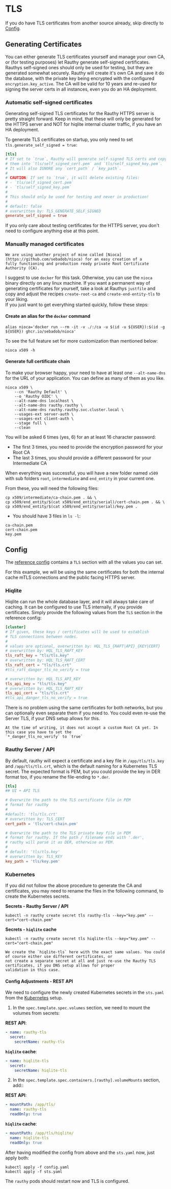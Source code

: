 # TLS

If you do have TLS certificates from another source already, skip directly to [Config](#config).

## Generating Certificates

You can either generate TLS certificates yourself and manage your own CA, or (for testing purposes) let Rauthy generate
self-signed certificates. Rauthys self-signed ones should only be used for testing, but they are generated somewhat
securely. Rauthy will create it's own CA and save it do the database, with the private key being encrypted with the
configured `encryption.key_active`. The CA will be valid for 10 years and re-used for signing the server certs in all
instances, even you do an HA deployment.

### Automatic self-signed certificates

Generating self-signed TLS certificates for the Rauthy HTTPS server is pretty straight forward. Keep in mind, that these
will only be generated for the HTTPS server and NOT for hiqlite internal cluster traffic, if you have an HA deployment.

To generate TLS certificates on startup, you only need to set `tls.generate_self_signed = true`:

```toml
[tls]
# If set to `true`, Rauthy will generate self-signed TLS certs and copy
# them into `tls/self_signed_cert.pem` and `tls/self_signed_key.pem`.
# It will also IGNORE any `cert_path` / `key_path`.
#
# CAUTION: If set to `true`, it will delete existing files:
# - `tls/self_signed_cert.pem`
# - `tls/self_signed_key.pem`
#
# This should only be used for testing and never in production!
#
# default: false
# overwritten by: TLS_GENERATE_SELF_SIGNED
generate_self_signed = true
```

If you only care about testing certificates for the HTTPS server, you don't need to configure anything else at this
point.

### Manually managed certificates

```admonish note
We are using another project of mine called [Nioca](https://github.com/sebadob/nioca) for an easy creation of a
fully functioning and production ready private Root Certificate Authority (CA).
```

I suggest to use `docker` for this task. Otherwise, you can use the `nioca` binary directly on any linux machine.
If you want a permanent way of generating certificates for yourself, take a look at Rauthys `justfile` and copy
and adjust the recipes `create-root-ca` and `create-end-entity-tls` to your liking.  
If you just want to get everything started quickly, follow these steps:

#### Create an alias for the `docker` command

```
alias nioca='docker run --rm -it -v ./:/ca -u $(id -u ${USER}):$(id -g ${USER}) ghcr.io/sebadob/nioca'
```

To see the full feature set for more customization than mentioned below:

```
nioca x509 -h
```

#### Generate full certificate chain

To make your browser happy, your need to have at least one `--alt-name-dns` for the URL of your application.
You can define as many of them as you like.

```
nioca x509 \
    --cn 'Rauthy Default' \
    --o 'Rauthy OIDC' \
    --alt-name-dns localhost \
    --alt-name-dns rauthy.rauthy \
    --alt-name-dns rauthy.rauthy.svc.cluster.local \
    --usages-ext server-auth \
    --usages-ext client-auth \
    --stage full \
    --clean
```

You will be asked 6 times (yes, 6) for an at least 16 character password:

- The first 3 times, you need to provide the encryption password for your Root CA
- The last 3 times, you should provide a different password for your Intermediate CA

When everything was successful, you will have a new folder named `x509` with sub folders `root`, `intermediate`
and `end_entity` in your current one.

From these, you will need the following files:

```
cp x509/intermediate/ca-chain.pem . && \
cp x509/end_entity/$(cat x509/end_entity/serial)/cert-chain.pem . && \
cp x509/end_entity/$(cat x509/end_entity/serial)/key.pem .
```

- You should have 3 files in `ls -l`:

```
ca-chain.pem
cert-chain.pem
key.pem
```

## Config

The [reference config](../config/config.html) contains a `TLS` section with all the values you can set.

For this example, we will be using the same certificates for both the internal cache mTLS connections and the
public facing HTTPS server.

### Hiqlite

Hiqlite can run the whole database layer, and it will always take care of caching. It can be configured to use TLS
internally, if you provide certificates. Simply provide the following values from the `TLS` section in the reference
config:

```toml
[cluster]
# If given, these keys / certificates will be used to establish
# TLS connections between nodes.
#
# values are optional, overwritten by: HQL_TLS_{RAFT|API}_{KEY|CERT}
# overwritten by: HQL_TLS_RAFT_KEY
tls_raft_key = "tls/tls.key"
# overwritten by: HQL_TLS_RAFT_CERT
tls_raft_cert = "tls/tls.crt"
#tls_raft_danger_tls_no_verify = true

# overwritten by: HQL_TLS_API_KEY
tls_api_key = "tls/tls.key"
# overwritten by: HQL_TLS_RAFT_KEY
tls_api_cert = "tls/tls.crt"
#tls_api_danger_tls_no_verify = true
```

There is no problem using the same certificates for both networks, but you can optionally even separate them if you need
to. You could even re-use the Server TLS, if your DNS setup allows for this.

```admonish note
At the time of writing, it does not accept a custom Root CA yet. In this case you have to set the 
`*_danger_tls_no_verify` to `true`
```

### Rauthy Server / API

By default, rauthy will expect a certificate and a key file in `/app/tls/tls.key` and `/app/tls/tls.crt`, which
is the default naming for a Kubernetes TLS secret. The expected format is PEM, but you could provide the key in DER
format too, if you rename the file-ending to `*.der`.

```toml
[tls]
## UI + API TLS

# Overwrite the path to the TLS certificate file in PEM
# format for rauthy
#
#default: 'tls/tls.crt'
# overwritten by: TLS_CERT
cert_path = 'tls/cert-chain.pem'

# Overwrite the path to the TLS private key file in PEM
# format for rauthy. If the path / filename ends with '.der',
# rauthy will parse it as DER, otherwise as PEM.
#
# default: 'tls/tls.key'
# overwritten by: TLS_KEY
key_path = 'tls/key.pem'
```

### Kubernetes

If you did not follow the above procedure to generate the CA and certificates, you may need to rename the files in the
following command, to create the Kubernetes secrets.

**Secrets - Rauthy Server / API**

```
kubectl -n rauthy create secret tls rauthy-tls --key="key.pem" --cert="cert-chain.pem"
``` 

**Secrets - `hiqlite` cache**

```
kubectl -n rauthy create secret tls hiqlite-tls --key="key.pem" --cert="cert-chain.pem"
``` 

```admonish notice
We create the `hiqlite-tls` here with the exact same values. You could of course either use different certificates, or
not create a separate secret at all and just re-use the Rauthy TLS certificates, if you DNS setup allows for proper 
validation in this case.
```

#### Config Adjustments - REST API

We need to configure the newly created Kubernetes secrets in the `sts.yaml` from the
[Kubernetes](../getting_started/k8s.md#create-and-apply-the-stateful-set) setup.

1. In the `spec.template.spec.volumes` section, we need to mount the volumes from secrets:

**REST API**:

```yaml
- name: rauthy-tls
  secret:
    secretName: rauthy-tls
```

**`hiqlite` cache**:

```yaml
- name: hiqlite-tls
  secret:
    secretName: hiqlite-tls
```

2. In the `spec.template.spec.containers.[rauthy].volumeMounts` section, add::

**REST API**:

```yaml
- mountPath: /app/tls/
  name: rauthy-tls
  readOnly: true
```

**`hiqlite` cache**:

```yaml
- mountPath: /app/tls/hiqlite/
  name: hiqlite-tls
  readOnly: true
```

After having modified the config from above and the `sts.yaml` now, just apply both:

```
kubectl apply -f config.yaml
kubectl apply -f sts.yaml
```

The `rauthy` pods should restart now and TLS is configured.
